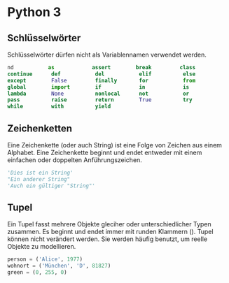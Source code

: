 # Python 3

## Schlüsselwörter

Schlüsselwörter dürfen nicht als Variablennamen verwendet werden.

```py
nd           as            assert        break         class
continue      def           del           elif          else
except        False         finally       for           from
global        import        if            in            is
lambda        None          nonlocal      not           or
pass          raise         return        True          try
while         with          yield
```

## Zeichenketten

Eine Zeichenkette (oder auch String) ist eine Folge von Zeichen aus einem Alphabet. Eine Zeichenkette beginnt und endet entweder mit einem einfachen oder doppelten Anführungszeichen.

```py
'Dies ist ein String'
"Ein anderer String"
'Auch ein gültiger "String"'
```

## Tupel

Ein Tupel fasst mehrere Objekte gleciher oder unterschiedlicher Typen zusammen. Es beginnt und endet immer mit runden Klammern (). Tupel können nicht verändert werden. Sie werden häufig benutzt, um reelle Objekte zu modellieren.

```py
person = ('Alice', 1977)
wohnort = ('München', 'D', 81827)
green = (0, 255, 0)
```

